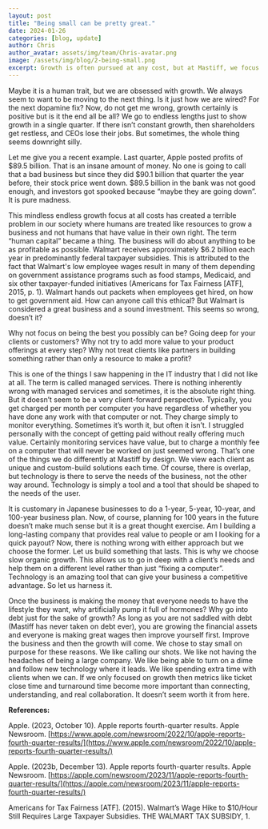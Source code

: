 ```yaml
---
layout: post
title: "Being small can be pretty great."
date: 2024-01-26
categories: [blog, update]
author: Chris
author_avatar: assets/img/team/Chris-avatar.png
image: /assets/img/blog/2-being-small.png
excerpt: Growth is often pursued at any cost, but at Mastiff, we focus on delivering real value for clients and growing organically for long-term success.
---
```


Maybe it is a human trait, but we are obsessed with growth. We always seem to want to be moving to the next thing. Is it just how we are wired? For the next dopamine fix? Now, do not get me wrong, growth certainly is positive but is it the end all be all? We go to endless lengths just to show growth in a single quarter. If there isn’t constant growth, then shareholders get restless, and CEOs lose their jobs. But sometimes, the whole thing seems downright silly.

Let me give you a recent example. Last quarter, Apple posted profits of $89.5 billion. That is an insane amount of money. No one is going to call that a bad business but since they did $90.1 billion that quarter the year before, their stock price went down. $89.5 billion in the bank was not good enough, and investors got spooked because “maybe they are going down”. It is pure madness.

This mindless endless growth focus at all costs has created a terrible problem in our society where humans are treated like resources to grow a business and not humans that have value in their own right. The term “human capital” became a thing. The business will do about anything to be as profitable as possible. Walmart receives approximately $6.2 billion each year in predominantly federal taxpayer subsidies. This is attributed to the fact that Walmart's low employee wages result in many of them depending on government assistance programs such as food stamps, Medicaid, and six other taxpayer-funded initiatives (Americans for Tax Fairness  [ATF], 2015, p. 1). Walmart hands out packets when employees get hired, on how to get government aid. How can anyone call this ethical? But Walmart is considered a great business and a sound investment. This seems so wrong, doesn’t it?

Why not focus on being the best you possibly can be? Going deep for your clients or customers? Why not try to add more value to your product offerings at every step? Why not treat clients like partners in building something rather than only a resource to make a profit? 

This is one of the things I saw happening in the IT industry that I did not like at all. The term is called managed services. There is nothing inherently wrong with managed services and sometimes, it is the absolute right thing. But it doesn’t seem to be a very client-forward perspective. Typically, you get charged per month per computer you have regardless of whether you have done any work with that computer or not. They charge simply to monitor everything. Sometimes it’s worth it, but often it isn’t. I struggled personally with the concept of getting paid without really offering much value. Certainly monitoring services have value, but to charge a monthly fee on a computer that will never be worked on just seemed wrong. That’s one of the things we do differently at Mastiff by design. We view each client as unique and custom-build solutions each time. Of course, there is overlap, but technology is there to serve the needs of the business, not the other way around. Technology is simply a tool and a tool that should be shaped to the needs of the user. 

It is customary in Japanese businesses to do a 1-year, 5-year, 10-year, and 100-year business plan. Now, of course, planning for 100 years in the future doesn’t make much sense but it is a great thought exercise. Am I building a long-lasting company that provides real value to people or am I looking for a quick payout? Now, there is nothing wrong with either approach but we choose the former. Let us build something that lasts. This is why we choose slow organic growth. This allows us to go in deep with a client’s needs and help them on a different level rather than just “fixing a computer”. Technology is an amazing tool that can give your business a competitive advantage. So let us harness it. 

Once the business is making the money that everyone needs to have the lifestyle they want, why artificially pump it full of hormones? Why go into debt just for the sake of growth? As long as you are not saddled with debt (Mastiff has never taken on debt ever), you are growing the financial assets and everyone is making great wages then improve yourself first. Improve the business and then the growth will come. We chose to stay small on purpose for these reasons. We like calling our shots. We like not having the headaches of being a large company. We like being able to turn on a dime and follow new technology where it leads. We like spending extra time with clients when we can. If we only focused on growth then metrics like ticket close time and turnaround time become more important than connecting, understanding, and real collaboration. It doesn’t seem worth it from here.

**References:**

Apple. (2023, October 10). Apple reports fourth-quarter results. Apple Newsroom. [https://www.apple.com/newsroom/2022/10/apple-reports-fourth-quarter-results/](https://www.apple.com/newsroom/2022/10/apple-reports-fourth-quarter-results/)

Apple. (2023b, December 13). Apple reports fourth-quarter results. Apple Newsroom. [https://apple.com/newsroom/2023/11/apple-reports-fourth-quarter-results/](https://apple.com/newsroom/2023/11/apple-reports-fourth-quarter-results/)

Americans for Tax Fairness  [ATF]. (2015). Walmart’s Wage Hike to $10/Hour Still Requires Large Taxpayer Subsidies. THE WALMART TAX SUBSIDY, 1.